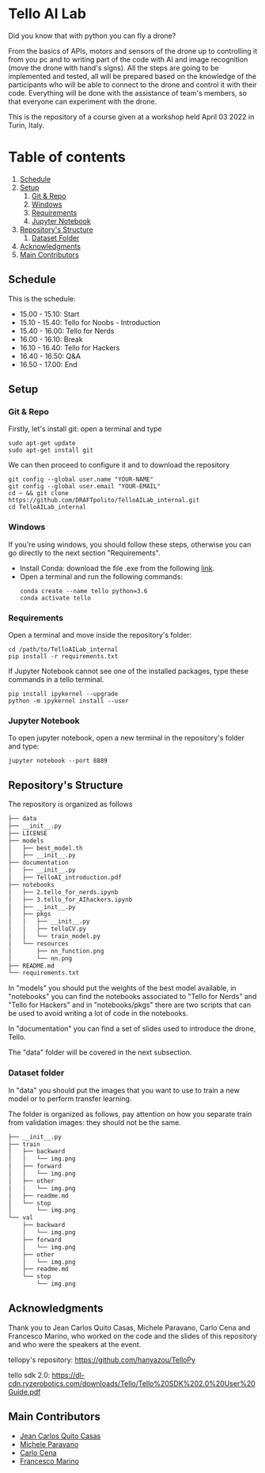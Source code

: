 # Tello AI Lab
Did you know that with python you can fly a drone?

From the basics of APIs, motors and sensors of the drone up to controlling it from you pc and to writing part of the code
with AI and image recognition (move the drone with hand's signs). All the steps are going to be implemented and tested,
all will be prepared based on the knowledge of the participants who will be able to connect to the drone and control it
with their code. Everything will be done with the assistance of team's members, so that everyone can experiment with the
drone.

This is the repository of a course given at a workshop held April 03 2022 in Turin, Italy.

# Table of contents
1. [Schedule](#schedule)
2. [Setup](#setup)
    1. [Git & Repo](#git_repo)
    2. [Windows](#windows)
    3. [Requirements](#requirements)
    4. [Jupyter Notebook](#jup)
3. [Repository's Structure](#structure)
   1. [Dataset Folder](#data)
4. [Acknowledgments](#ack)
5. [Main Contributors](#contr)

## Schedule <a name="schedule"></a>
This is the schedule:
- 15.00 - 15.10: Start
- 15.10 - 15.40: Tello for Noobs - Introduction
- 15.40 - 16.00: Tello for Nerds
- 16.00 - 16.10: Break
- 16.10 - 16.40: Tello for Hackers
- 16.40 - 16.50:  Q&A
- 16.50 - 17.00: End

## Setup <a name="setup"></a>
### Git & Repo <a name="git_repo"></a>
Firstly, let's install git: open a terminal and type
```
sudo apt-get update
sudo apt-get install git
```

We can then proceed to configure it and to download the repository
```
git config --global user.name "YOUR-NAME"
git config --global user.email "YOUR-EMAIL"
cd ~ && git clone https://github.com/DRAFTpolito/TelloAILab_internal.git
cd TelloAILab_internal
```

### Windows <a name="windows"></a>
If you're using windows, you should follow these steps, otherwise you can go directly to the next section "Requirements".

- Install Conda: download the file .exe from the following [link](https://repo.anaconda.com/archive/Anaconda3-2021.11-Windows-x86_64.exe).
- Open a terminal and run the following commands:
    ```
    conda create --name tello python=3.6
    conda activate tello
    ```

### Requirements <a name="requirements"></a>
Open a terminal and move inside the repository's folder:
```
cd /path/to/TelloAILab_internal
pip install -r requirements.txt
```

If Jupyter Notebook cannot see one of the installed packages, type these commands in a tello terminal.
```
pip install ipykernel --upgrade
python -m ipykernel install --user
```

### Jupyter Notebook <a name="jup"></a>
To open jupyter notebook, open a new terminal in the repository's folder and type:
```
jupyter notebook --port 8889
```

## Repository's Structure <a name="structure"></a>
The repository is organized as follows
```bash
├── data
├── __init__.py
├── LICENSE
├── models
│   ├── best_model.th
│   ├── __init__.py
├── documentation
│   ├── __init__.py
│   ├── TelloAI_introduction.pdf
├── notebooks
│   ├── 2.tello_for_nerds.ipynb
│   ├── 3.tello_for_AIhackers.ipynb
│   ├── __init__.py
│   ├── pkgs
│   │   ├── __init__.py
│   │   ├── telloCV.py
│   │   └── train_model.py
│   └── resources
│       ├── nn_function.png
│       └── nn.png
├── README.md
└── requirements.txt
```
In "models" you should put the weights of the best model available, in "notebooks" you can find the notebooks associated
to "Tello for Nerds" and "Tello for Hackers" and in "notebooks/pkgs" there are two scripts that can be used to avoid
writing a lot of code in the notebooks.

In "documentation" you can find a set of slides used to introduce the drone, Tello.

The "data" folder will be covered in the next subsection.

### Dataset folder <a name="data"></a>
In "data" you should put the images that you want to use to train a new model or to perform transfer learning.

The folder is organized as follows, pay attention on how you separate train from validation images: they should not be
the same.
```bash
├── __init__.py
├── train
│   ├── backward
│   │   └── img.png
│   ├── forward
│   │   └── img.png
│   ├── other
│   │   └── img.png
│   ├── readme.md
│   └── stop
│       └── img.png
└── val
    ├── backward
    │   └── img.png
    ├── forward
    │   └── img.png
    ├── other
    │   └── img.png
    ├── readme.md
    └── stop
        └── img.png
```

## Acknowledgments <a name="ack"></a>
Thank you to Jean Carlos Quito Casas, Michele Paravano, Carlo Cena and Francesco Marino, who worked on the code and the
slides of this repository and who were the speakers at the event.

tellopy's repository: https://github.com/hanyazou/TelloPy

tello sdk 2.0: https://dl-cdn.ryzerobotics.com/downloads/Tello/Tello%20SDK%202.0%20User%20Guide.pdf


## Main Contributors <a name="contr"></a>
- [Jean Carlos Quito Casas](https://www.linkedin.com/in/jcquitocasas)
- [Michele Paravano](https://www.linkedin.com/in/micheleparavano)
- [Carlo Cena](https://github.com/carlo98)
- [Francesco Marino](https://github.com/FrancescoMrn)

